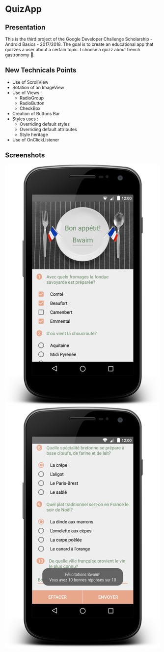 # QuizApp
## Presentation
This is the third project of the Google Developer Challenge Scholarship - Android Basics - 2017/2018.
The goal is to create an educational app that quizzes a user about a certain topic.
I choose a quizz about french gastronomy :bread:.

## New Technicals Points
* Use of ScrollView
* Rotation of an ImageView
* Use of Views :
  * RadioGroup
  * RadioButton
  * CheckBox
* Creation of Buttons Bar
* Styles uses :
  * Overriding default styles
  * Overriding default attributes
  * Style heritage
 * Use of OnClickListener

## Screenshots
![Screen 1](/images/screenshot1.png) ![Screen 2](/images/screenshot2.png)
